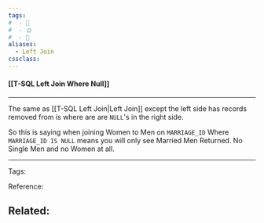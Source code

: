 ```yaml
---
tags:
#  - 🌱️
#  - 🌞️
#  - 🌲️
aliases: 
  - Left Join
cssclass: 
---
```


#### [[T-SQL Left Join Where Null]]

---

The same as [[T-SQL Left Join|Left Join]] except the left side has records removed from is where are are `NULL`'s in the right side.

So this is saying when joining Women to Men on `MARRIAGE_ID` Where `MARRIAGE_ID IS NULL` means you will only see Married Men Returned. No Single Men and no Women at all.

---
Tags: 

Reference:

Related:
- 
